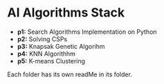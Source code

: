 # AI Algorithms Stack

 - **p1:** Search Algorithms Implementation on Python
 - **p2:** Solving CSPs
- **p3:**  Knapsak Genetic Algorihm
- **p4:**  KNN Algorithhm
- **p5:**  K-means Clustering

Each folder has its own readMe in its folder.
